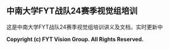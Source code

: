 ## 中南大学FYT战队24赛季视觉组培训

这是中南大学FYT战队24赛季视觉组培训讲义及文档，实时更新中

**Copyright (c) FYT Vision Group. All Rights Reserved.**
